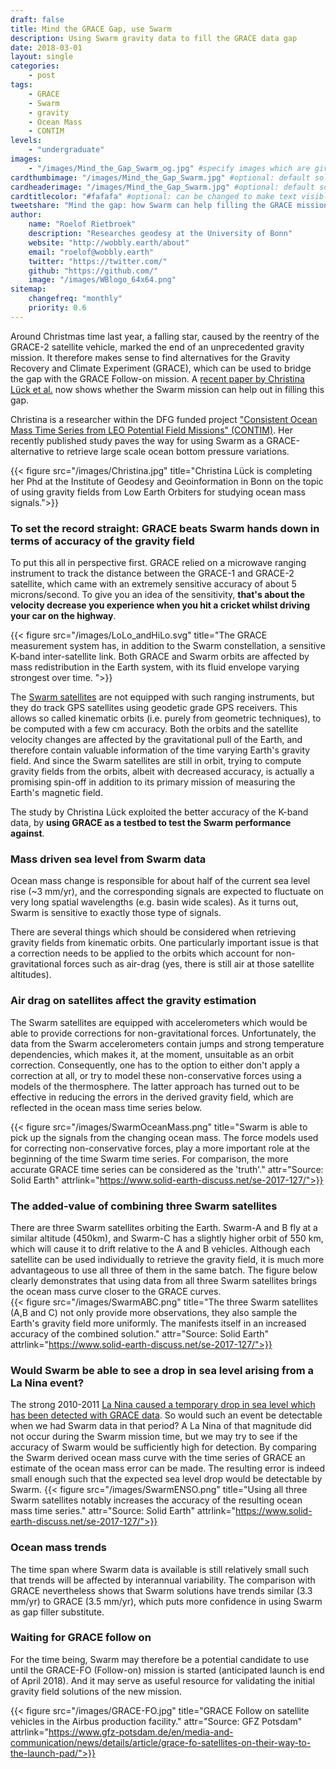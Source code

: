 ```yaml
---
draft: false
title: Mind the GRACE Gap, use Swarm
description: Using Swarm gravity data to fill the GRACE data gap
date: 2018-03-01
layout: single
categories:
    - post
tags:
    - GRACE
    - Swarm
    - gravity
    - Ocean Mass
    - CONTIM
levels:
    - "undergraduate"
images: 
    - "/images/Mind_the_Gap_Swarm_og.jpg" #specify images which are given to FB and co to add while linking
cardthumbimage: "/images/Mind_the_Gap_Swarm.jpg" #optional: default solid color if unset
cardheaderimage: "/images/Mind_the_Gap_Swarm.jpg" #optional: default solid color if unset set with: hcardbackground: "#263238"
cardtitlecolor: "#fafafa" #optional: can be changed to make text visible over card image
tweetshare: "Mind the gap: how Swarm can help filling the GRACE mission gap"
author:
    name: "Roelof Rietbroek"
    description: "Researches geodesy at the University of Bonn"
    website: "http://wobbly.earth/about"
    email: "roelof@wobbly.earth"
    twitter: "https://twitter.com/"
    github: "https://github.com/"
    image: "/images/WBlogo_64x64.png"
sitemap:
    changefreq: "monthly"
    priority: 0.6
---
```


Around Christmas time last year, a falling star, caused by the reentry of the GRACE-2 satellite vehicle, marked the end of an unprecedented gravity mission. It therefore makes sense to find alternatives for the Gravity Recovery and Climate Experiment (GRACE), which can be used to bridge the gap with the GRACE Follow-on mission. A [recent paper by Christina Lück et al.](https://www.solid-earth-discuss.net/se-2017-127/) now shows whether the Swarm mission can help out in filling this gap.
<!--more-->

Christina is a researcher within the DFG funded project ["Consistent Ocean Mass Time Series from LEO Potential Field Missions" (CONTIM)](/project/contim). Her recently published study paves the way for using Swarm as a GRACE-alternative to retrieve large scale ocean bottom pressure variations.   

{{< figure src="/images/Christina.jpg" title="Christina Lück is completing her Phd at the Institute of Geodesy and Geoinformation in Bonn on the topic of using gravity fields from Low Earth Orbiters for studying ocean mass signals.">}}

### To set the record straight: GRACE beats Swarm hands down in terms of accuracy of the gravity field 
To put this all in perspective first. GRACE relied on a microwave ranging instrument to track the distance between the GRACE-1 and GRACE-2 satellite, which came with an extremely sensitive accuracy of about 5 microns/second. To give you an idea of the sensitivity, **that's about the velocity decrease you experience when you hit a cricket whilst driving your car on the highway**. 

{{< figure src="/images/LoLo_andHiLo.svg" title="The GRACE measurement system has, in addition to the Swarm constellation, a sensitive K-band inter-satellite link. Both GRACE and Swarm orbits are affected by mass redistribution in the Earth system, with its fluid envelope varying strongest over time. ">}}

The [Swarm satellites](http://www.esa.int/Our_Activities/Observing_the_Earth/Swarm/Introducing_Swarm) are not equipped with such ranging instruments, but they do track GPS satellites using geodetic grade GPS receivers. This allows so called kinematic orbits (i.e. purely from geometric techniques), to be computed with a few cm accuracy. Both the orbits and the satellite velocity changes are affected by the gravitational pull of the Earth, and therefore contain valuable information of the time varying Earth's gravity field. 
And since the Swarm satellites are still in orbit, trying to compute gravity fields from the orbits, albeit with decreased accuracy, is actually a promising spin-off in addition to its primary mission of measuring the Earth's magnetic field.

The study by Christina Lück exploited the better accuracy of the K-band data, by **using GRACE as a testbed to test the Swarm performance against**.


###  Mass driven sea level from Swarm data
Ocean mass change is responsible for about half of the current sea level rise (~3 mm/yr), and the corresponding signals are expected to fluctuate on very long spatial wavelengths (e.g. basin wide scales). As it turns out,  Swarm is sensitive to exactly those type of signals.

There are several things which should be considered when retrieving gravity fields from kinematic orbits. One particularly important issue is that a correction needs to be applied to the orbits which account for non-gravitational forces such as air-drag (yes, there is still air at those satellite altitudes).

### Air drag on satellites affect the gravity estimation
The Swarm satellites are equipped with accelerometers which would be able to provide corrections for non-gravitational forces. Unfortunately, the data from the Swarm accelerometers contain jumps and strong temperature dependencies, which makes it, at the moment, unsuitable as an orbit correction. Consequently, one has to the option to either don't apply a correction at all, or try to model these non-conservative forces using a models of the thermosphere. The latter approach has turned out to be effective in reducing the errors in the derived gravity field, which are reflected in the ocean mass time series below.  
 
{{< figure src="/images/SwarmOceanMass.png" title="Swarm is able to pick up the signals from the changing ocean mass. The force models used for correcting non-conservative forces, play a more important role at the beginning of the time Swarm time series. For comparison, the more accurate GRACE time series can be considered as the 'truth'." attr="Source: Solid Earth" attrlink="https://www.solid-earth-discuss.net/se-2017-127/">}}

### The added-value of combining three Swarm satellites
There are three Swarm satellites orbiting the Earth. Swarm-A and B fly at a similar altitude (450km), and Swarm-C has a slightly higher orbit of 550 km, which will cause it to drift relative to the A and B vehicles. Although each satellite can be used individually to retrieve the gravity field, it is much more advantageous to use all three of them in the same batch. The figure below clearly demonstrates that using data from all three Swarm satellites brings the ocean mass curve closer to the GRACE curves.  
{{< figure src="/images/SwarmABC.png" title="The three Swarm satellites (A,B and C) not only provide more observations, they also sample the Earth's gravity field more uniformly. The manifests itself in an increased accuracy of the combined solution." attr="Source: Solid Earth" attrlink="https://www.solid-earth-discuss.net/se-2017-127/">}}

### Would Swarm be able to see a drop in sea level arising from a La Nina event?
The strong 2010-2011 [La Nina caused a temporary drop in sea level which has been detected with GRACE data](http://onlinelibrary.wiley.com/doi/10.1029/2012GL053055/full). So would such an event be detectable when we had Swarm data in that period? A La Nina of that magnitude did not occur during the Swarm mission time, but we may try to see if the accuracy of Swarm would be sufficiently high for detection. By comparing the Swarm derived ocean mass curve with the time series of GRACE an estimate of the ocean mass error can be made. The resulting error is indeed small enough such that the expected sea level drop would be detectable by Swarm.
{{< figure src="/images/SwarmENSO.png" title="Using all three Swarm satellites notably increases the accuracy of the resulting ocean mass time series." attr="Source: Solid Earth" attrlink="https://www.solid-earth-discuss.net/se-2017-127/">}}

### Ocean mass  trends 
The time span where Swarm data is available is still relatively small such that trends will be affected by interannual variability. The comparison with GRACE nevertheless shows that Swarm solutions have trends similar (3.3 mm/yr) to GRACE (3.5 mm/yr), which puts more confidence in using Swarm as gap filler substitute.

### Waiting for GRACE follow on
For the time being, Swarm may therefore be a potential candidate to use until the GRACE-FO (Follow-on) mission is started (anticipated launch is end of April 2018). And it may serve as useful resource for validating the initial gravity field solutions of the new mission. 

{{< figure src="/images/GRACE-FO.jpg" title="GRACE Follow on satellite vehicles in the Airbus production facility." attr="Source: GFZ Potsdam" attrlink="https://www.gfz-potsdam.de/en/media-and-communication/news/details/article/grace-fo-satellites-on-their-way-to-the-launch-pad/">}}
